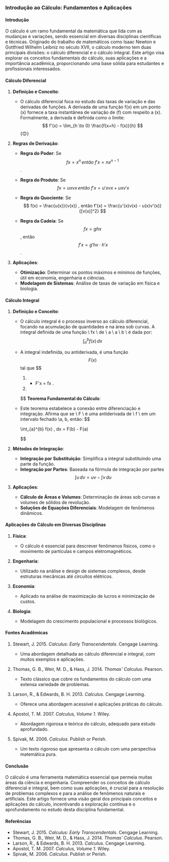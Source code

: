 ### Introdução ao Cálculo: Fundamentos e Aplicações

#### Introdução

O cálculo é um ramo fundamental da matemática que lida com as mudanças e variações, sendo essencial em diversas disciplinas científicas e técnicas. Originado do trabalho de matemáticos como Isaac Newton e Gottfried Wilhelm Leibniz no século XVII, o cálculo moderno tem duas principais divisões: o cálculo diferencial e o cálculo integral. Este artigo visa explorar os conceitos fundamentais do cálculo, suas aplicações e a importância acadêmica, proporcionando uma base sólida para estudantes e profissionais interessados.

#### Cálculo Diferencial

1. **Definição e Conceito**:
   - O cálculo diferencial foca no estudo das taxas de variação e das derivadas de funções. A derivada de uma função f(x)  em um ponto (x) fornece a taxa instantânea de variação de  (f)  com respeito a (x)\. Formalmente, a derivada é definida como o limite:
     $$
     f'(x) = \lim_{h \to 0} \frac{f(x+h) - f(x)}{h}
     $$ {😊}
     
   
2. **Regras de Derivação**:
   
   - **Regra do Poder**: Se
     $$
     \ fx = x^n \, então \ f'x = nx^{n-1} \
     $$
     .
   - **Regra do Produto**: Se 
     $$
     \ fx = uxvx \, então \ f'x = u'xvx + uxv'x 
     $$
     
   - **Regra do Quociente**: Se 
     $$
     f(x) = \frac{u(x)}{v(x)} , então f'(x) = \frac{u'(x)v(x) - u(x)v'(x)}{[v(x)]^2}
     $$
     
   - **Regra da Cadeia**: Se
     $$
     \ fx = ghx \
     $$
     , então
     $$
     \ f'x = g'hx \cdot h'x
     $$
      \.
   
3. **Aplicações**:
   
   - **Otimização**: Determinar os pontos máximos e mínimos de funções, útil em economia, engenharia e ciências.
   - **Modelagem de Sistemas**: Análise de taxas de variação em física e biologia.

#### Cálculo Integral

1. **Definição e Conceito**:
   - O cálculo integral é o processo inverso ao cálculo diferencial, focando na acumulação de quantidades e na área sob curvas. A integral definida de uma função \ fx \ de \ a \ a \ b \ é dada por:
     $$
     \int_{a}^{b} f(x) \, dx
     $$
     
   - A integral indefinida, ou antiderivada, é uma função 
     $$
      F(x) 
     $$
     tal que 
     $$
     1. - F'x = fx .
     
     2.
     $$
     **Teorema Fundamental do Cálculo**:
   
   - Este teorema estabelece a conexão entre diferenciação e integração. Afirma que se \ F \ é uma antiderivada de \ f \ em um intervalo fechado \a, b\, então:
     $$
     
     \int_{a}^{b} f(x) \, dx = F(b) - F(a)
     $$
     
   
3. **Métodos de Integração**:
   - **Integração por Substituição**: Simplifica a integral substituindo uma parte da função.
   - **Integração por Partes**: Baseada na fórmula de integração por partes 
     $$
     \ \int u \, dv = uv - \int v \, du 
     $$
     
   
4. **Aplicações**:
   
   - **Cálculo de Áreas e Volumes**: Determinação de áreas sob curvas e volumes de sólidos de revolução.
   - **Soluções de Equações Diferenciais**: Modelagem de fenômenos dinâmicos.

#### Aplicações do Cálculo em Diversas Disciplinas

1. **Física**:
   - O cálculo é essencial para descrever fenômenos físicos, como o movimento de partículas e campos eletromagnéticos.

2. **Engenharia**:
   - Utilizado na análise e design de sistemas complexos, desde estruturas mecânicas até circuitos elétricos.

3. **Economia**:
   - Aplicado na análise de maximização de lucros e minimização de custos.

4. **Biologia**:
   - Modelagem do crescimento populacional e processos biológicos.

#### Fontes Acadêmicas

1. Stewart, J. 2015. *Calculus: Early Transcendentals*. Cengage Learning.
   - Uma abordagem detalhada ao cálculo diferencial e integral, com muitos exemplos e aplicações.

2. Thomas, G. B., Weir, M. D., & Hass, J. 2014. *Thomas' Calculus*. Pearson.
   - Texto clássico que cobre os fundamentos do cálculo com uma extensa variedade de problemas.

3. Larson, R., & Edwards, B. H. 2013. *Calculus*. Cengage Learning.
   - Oferece uma abordagem acessível e aplicações práticas do cálculo.

4. Apostol, T. M. 2007. *Calculus, Volume 1*. Wiley.
   - Abordagem rigorosa e teórica do cálculo, adequado para estudo aprofundado.

5. Spivak, M. 2006. *Calculus*. Publish or Perish.
   - Um texto rigoroso que apresenta o cálculo com uma perspectiva matemática pura.

#### Conclusão

O cálculo é uma ferramenta matemática essencial que permeia muitas áreas da ciência e engenharia. Compreender os conceitos de cálculo diferencial e integral, bem como suas aplicações, é crucial para a resolução de problemas complexos e para a análise de fenômenos naturais e artificiais. Este artigo fornece uma visão geral dos principais conceitos e aplicações do cálculo, incentivando a exploração contínua e o aprofundamento no estudo desta disciplina fundamental.

#### Referências

- Stewart, J. 2015. *Calculus: Early Transcendentals*. Cengage Learning.
- Thomas, G. B., Weir, M. D., & Hass, J. 2014. *Thomas' Calculus*. Pearson.
- Larson, R., & Edwards, B. H. 2013. *Calculus*. Cengage Learning.
- Apostol, T. M. 2007. *Calculus, Volume 1*. Wiley.
- Spivak, M. 2006. *Calculus*. Publish or Perish.